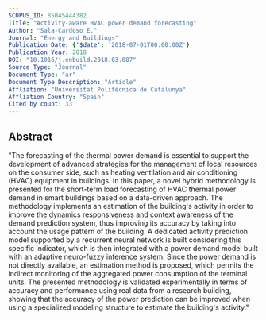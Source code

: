 ```yaml
---
SCOPUS_ID: 85045444382
Title: "Activity-aware HVAC power demand forecasting"
Author: "Sala-Cardoso E."
Journal: "Energy and Buildings"
Publication Date: {'$date': '2018-07-01T00:00:00Z'}
Publication Year: 2018
DOI: "10.1016/j.enbuild.2018.03.087"
Source Type: "Journal"
Document Type: "ar"
Document Type Description: "Article"
Affliation: "Universitat Politécnica de Catalunya"
Affliation Country: "Spain"
Cited by count: 33
---
```


## Abstract
"The forecasting of the thermal power demand is essential to support the development of advanced strategies for the management of local resources on the consumer side, such as heating ventilation and air conditioning (HVAC) equipment in buildings. In this paper, a novel hybrid methodology is presented for the short-term load forecasting of HVAC thermal power demand in smart buildings based on a data-driven approach. The methodology implements an estimation of the building's activity in order to improve the dynamics responsiveness and context awareness of the demand prediction system, thus improving its accuracy by taking into account the usage pattern of the building. A dedicated activity prediction model supported by a recurrent neural network is built considering this specific indicator, which is then integrated with a power demand model built with an adaptive neuro-fuzzy inference system. Since the power demand is not directly available, an estimation method is proposed, which permits the indirect monitoring of the aggregated power consumption of the terminal units. The presented methodology is validated experimentally in terms of accuracy and performance using real data from a research building, showing that the accuracy of the power prediction can be improved when using a specialized modeling structure to estimate the building's activity."
